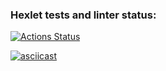 ### Hexlet tests and linter status:
[![Actions Status](https://github.com/VVP04/python-project-50/actions/workflows/hexlet-check.yml/badge.svg)](https://github.com/VVP04/python-project-50/actions)

[![asciicast](https://asciinema.org/a/708426.svg)](https://asciinema.org/a/708426)